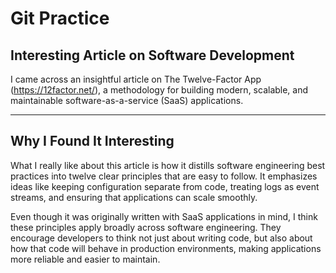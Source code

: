 # Git Practice

## Interesting Article on Software Development

I came across an insightful article on The Twelve-Factor App (https://12factor.net/), a methodology for building modern, scalable, and maintainable software-as-a-service (SaaS) applications.

---

## Why I Found It Interesting

What I really like about this article is how it distills software engineering best practices into twelve clear principles that are easy to follow. It emphasizes ideas like keeping configuration separate from code, treating logs as event streams, and ensuring that applications can scale smoothly.  

Even though it was originally written with SaaS applications in mind, I think these principles apply broadly across software engineering. They encourage developers to think not just about writing code, but also about how that code will behave in production environments, making applications more reliable and easier to maintain.